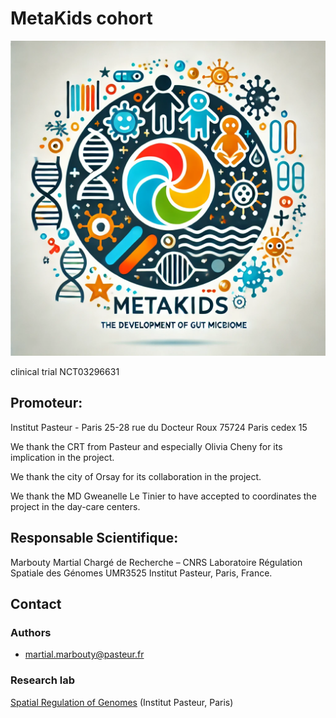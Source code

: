 # MetaKids cohort

![meta3C](images/MK_v2.png)

clinical trial NCT03296631

## Promoteur:

Institut Pasteur - Paris
25-28 rue du Docteur Roux
75724 Paris cedex 15

We thank the CRT from Pasteur and especially Olivia Cheny for its implication in the project.

We thank the city of Orsay for its collaboration in the project.

We thank the MD Gweanelle Le Tinier to have accepted to coordinates the project in the day-care centers.

## Responsable Scientifique:

Marbouty Martial
Chargé de Recherche – CNRS
Laboratoire Régulation Spatiale des Génomes
UMR3525
Institut Pasteur, Paris, France.

## Contact

### Authors

* martial.marbouty@pasteur.fr

### Research lab

[Spatial Regulation of Genomes](https://research.pasteur.fr/en/team/spatial-regulation-of-genomes/) (Institut Pasteur, Paris)

